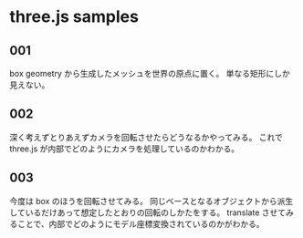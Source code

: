 
# three.js samples

## 001

box geometry から生成したメッシュを世界の原点に置く。
単なる矩形にしか見えない。


## 002

深く考えずとりあえずカメラを回転させたらどうなるかやってみる。
これで three.js が内部でどのようにカメラを処理しているのかわかる。


## 003

今度は box のほうを回転させてみる。
同じベースとなるオブジェクトから派生しているだけあって想定したとおりの回転のしかたをする。
translate させてみることで、内部でどのようにモデル座標変換されているのかがわかる。




